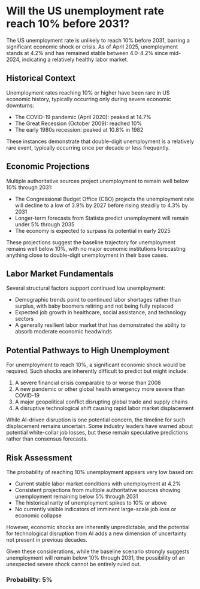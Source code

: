 # Will the US unemployment rate reach 10% before 2031?

The US unemployment rate is unlikely to reach 10% before 2031, barring a significant economic shock or crisis. As of April 2025, unemployment stands at 4.2% and has remained stable between 4.0-4.2% since mid-2024, indicating a relatively healthy labor market.

## Historical Context

Unemployment rates reaching 10% or higher have been rare in US economic history, typically occurring only during severe economic downturns:

- The COVID-19 pandemic (April 2020): peaked at 14.7% 
- The Great Recession (October 2009): reached 10%
- The early 1980s recession: peaked at 10.8% in 1982

These instances demonstrate that double-digit unemployment is a relatively rare event, typically occurring once per decade or less frequently.

## Economic Projections

Multiple authoritative sources project unemployment to remain well below 10% through 2031:

- The Congressional Budget Office (CBO) projects the unemployment rate will decline to a low of 3.9% by 2027 before rising steadily to 4.3% by 2031
- Longer-term forecasts from Statista predict unemployment will remain under 5% through 2035
- The economy is expected to surpass its potential in early 2025

These projections suggest the baseline trajectory for unemployment remains well below 10%, with no major economic institutions forecasting anything close to double-digit unemployment in their base cases.

## Labor Market Fundamentals

Several structural factors support continued low unemployment:

- Demographic trends point to continued labor shortages rather than surplus, with baby boomers retiring and not being fully replaced
- Expected job growth in healthcare, social assistance, and technology sectors
- A generally resilient labor market that has demonstrated the ability to absorb moderate economic headwinds

## Potential Pathways to High Unemployment

For unemployment to reach 10%, a significant economic shock would be required. Such shocks are inherently difficult to predict but might include:

1. A severe financial crisis comparable to or worse than 2008
2. A new pandemic or other global health emergency more severe than COVID-19
3. A major geopolitical conflict disrupting global trade and supply chains
4. A disruptive technological shift causing rapid labor market displacement

While AI-driven disruption is one potential concern, the timeline for such displacement remains uncertain. Some industry leaders have warned about potential white-collar job losses, but these remain speculative predictions rather than consensus forecasts.

## Risk Assessment

The probability of reaching 10% unemployment appears very low based on:

- Current stable labor market conditions with unemployment at 4.2%
- Consistent projections from multiple authoritative sources showing unemployment remaining below 5% through 2031
- The historical rarity of unemployment spikes to 10% or above
- No currently visible indicators of imminent large-scale job loss or economic collapse

However, economic shocks are inherently unpredictable, and the potential for technological disruption from AI adds a new dimension of uncertainty not present in previous decades.

Given these considerations, while the baseline scenario strongly suggests unemployment will remain below 10% through 2031, the possibility of an unexpected severe shock cannot be entirely ruled out.

### Probability: 5%
